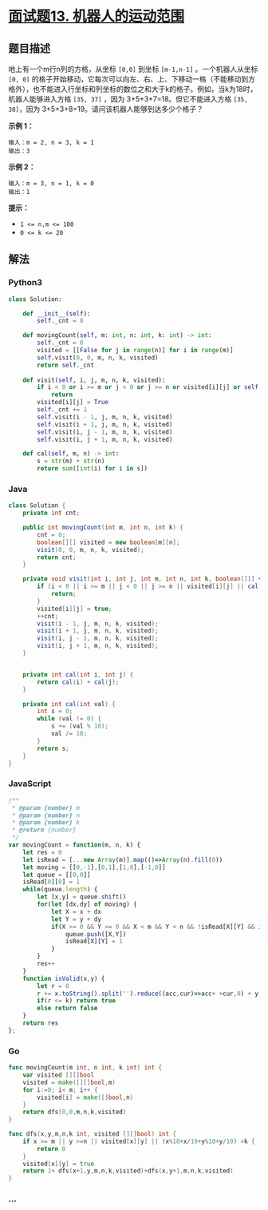 # [面试题13. 机器人的运动范围](https://leetcode-cn.com/problems/ji-qi-ren-de-yun-dong-fan-wei-lcof/)

## 题目描述
地上有一个m行n列的方格，从坐标 `[0,0]` 到坐标 `[m-1,n-1]` 。一个机器人从坐标 `[0, 0]` 的格子开始移动，它每次可以向左、右、上、下移动一格（不能移动到方格外），也不能进入行坐标和列坐标的数位之和大于k的格子。例如，当k为18时，机器人能够进入方格 `[35, 37]` ，因为 3+5+3+7=18。但它不能进入方格 `[35, 38]`，因为 3+5+3+8=19。请问该机器人能够到达多少个格子？

**示例 1：**

```
输入：m = 2, n = 3, k = 1
输出：3
```

**示例 2：**

```
输入：m = 3, n = 1, k = 0
输出：1
```

**提示：**

- `1 <= n,m <= 100`
- `0 <= k <= 20`

## 解法
<!-- tabs:start -->

### **Python3**
```python
class Solution:

    def __init__(self):
        self._cnt = 0

    def movingCount(self, m: int, n: int, k: int) -> int:
        self._cnt = 0
        visited = [[False for j in range(n)] for i in range(m)]
        self.visit(0, 0, m, n, k, visited)
        return self._cnt
    
    def visit(self, i, j, m, n, k, visited):
        if i < 0 or i >= m or j < 0 or j >= n or visited[i][j] or self.cal(i, j) > k:
            return
        visited[i][j] = True
        self._cnt += 1
        self.visit(i - 1, j, m, n, k, visited)
        self.visit(i + 1, j, m, n, k, visited)
        self.visit(i, j - 1, m, n, k, visited)
        self.visit(i, j + 1, m, n, k, visited)

    def cal(self, m, n) -> int:
        s = str(m) + str(n)
        return sum([int(i) for i in s])
```

### **Java**
```java
class Solution {
    private int cnt;

    public int movingCount(int m, int n, int k) {
        cnt = 0;
        boolean[][] visited = new boolean[m][n];
        visit(0, 0, m, n, k, visited);
        return cnt;
    }

    private void visit(int i, int j, int m, int n, int k, boolean[][] visited) {
        if (i < 0 || i >= m || j < 0 || j >= n || visited[i][j] || cal(i, j) > k) {
            return;
        }
        visited[i][j] = true;
        ++cnt;
        visit(i - 1, j, m, n, k, visited);
        visit(i + 1, j, m, n, k, visited);
        visit(i, j - 1, m, n, k, visited);
        visit(i, j + 1, m, n, k, visited);
    }


    private int cal(int i, int j) {
        return cal(i) + cal(j);
    }

    private int cal(int val) {
        int s = 0;
        while (val != 0) {
            s += (val % 10);
            val /= 10;
        }
        return s;
    }
}
```

### **JavaScript**
```js
/**
 * @param {number} m
 * @param {number} n
 * @param {number} k
 * @return {number}
 */
var movingCount = function(m, n, k) {
    let res = 0
    let isRead = [...new Array(m)].map(()=>Array(n).fill(0))
    let moving = [[0,-1],[0,1],[1,0],[-1,0]]
    let queue = [[0,0]]
    isRead[0][0] = 1
    while(queue.length) {
        let [x,y] = queue.shift()
        for(let [dx,dy] of moving) {
            let X = x + dx
            let Y = y + dy
            if(X >= 0 && Y >= 0 && X < m && Y < n && !isRead[X][Y] && isValid(X,Y)) {
                queue.push([X,Y])
                isRead[X][Y] = 1
            }
        }
        res++
    }
    function isValid(x,y) {
        let r = 0
        r += x.toString().split('').reduce((acc,cur)=>acc+ +cur,0) + y.toString().split('').reduce((acc,cur)=>acc+ +cur,0)
        if(r <= k) return true
        else return false
    }
    return res
};
```

### **Go**

```go
func movingCount(m int, n int, k int) int {
    var visited [][]bool
    visited = make([][]bool,m)
    for i:=0; i< m; i++ {
        visited[i] = make([]bool,n)
    }
    return dfs(0,0,m,n,k,visited)
}

func dfs(x,y,m,n,k int, visited [][]bool) int {
    if x >= m || y >=n || visited[x][y] || (x%10+x/10+y%10+y/10) >k {
        return 0
    }
    visited[x][y] = true
    return 1+ dfs(x+1,y,m,n,k,visited)+dfs(x,y+1,m,n,k,visited)
}
```



### **...**

```

```

<!-- tabs:end -->
